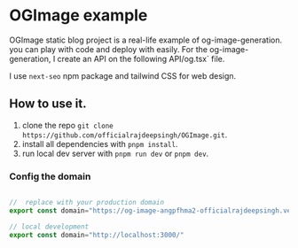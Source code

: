 # OGImage example
OGImage static blog project is a real-life example of og-image-generation. you can play with code and deploy with easily. For the og-image-generation, I create an API on the following API/og.tsx` file.

I use `next-seo` npm package and tailwind CSS for web design.


## How to use it.
1. clone the repo `git clone  https://github.com/officialrajdeepsingh/OGImage.git`.
2. install all dependencies with `pnpm install`.
3. run local dev server with `pnpm run dev` or `pnpm dev`.


### Config the domain
```javascript

//  replace with your production domain
export const domain="https://og-image-angpfhma2-officialrajdeepsingh.vercel.app/"

// local development
export const domain="http://localhost:3000/"
```